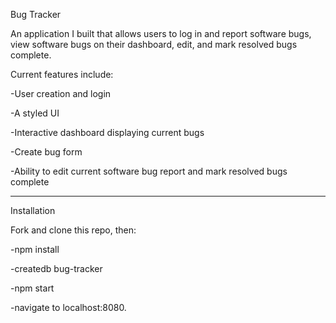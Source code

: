 Bug Tracker

An application I built that allows users to log in and report software bugs, view software bugs on their dashboard, edit, and mark resolved bugs complete.

Current features include:

-User creation and login

-A styled UI

-Interactive dashboard displaying current bugs

-Create bug form

-Ability to edit current software bug report and mark resolved bugs complete


____________________________________________________________________________________________________________________________________________________________


Installation

Fork and clone this repo, then:

-npm install

-createdb bug-tracker

-npm start

-navigate to localhost:8080.





